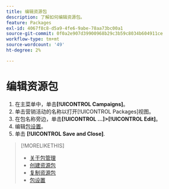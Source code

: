 ```yaml
---
title: 编辑资源包
description: 了解如何编辑资源包。
feature: Packages
exl-id: 4067f8c8-d5a9-4fe6-9abe-78aa73bc00a1
source-git-commit: 0f0a2e907d39900968b29c3b59c8034b604911ce
workflow-type: tm+mt
source-wordcount: '49'
ht-degree: 2%

---
```


# 编辑资源包

1. 在主菜单中，单击&#x200B;**[!UICONTROL Campaigns]**。
1. 单击营销活动的名称以打开[!UICONTROL Packages]视图。
1. 在包名称旁边，单击&#x200B;**[!UICONTROL ...]>[!UICONTROL Edit]**。
1. 编辑[包设置](package-settings.md)。
1. 单击 **[!UICONTROL Save and Close]**.

>[!MORELIKETHIS]
>
>* [关于包管理](package-about.md)
>* [创建资源包](package-create.md)
>* [复制资源包](package-duplicate.md)
>* [包设置](package-settings.md)

